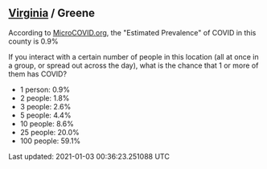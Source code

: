 
## [Virginia](/united-states/virginia) / Greene

According to [MicroCOVID.org](http://microcovid.org),
the "Estimated Prevalence" of COVID in this county is 0.9%

If you interact with a certain number of people in this location
(all at once in a group, or spread out across the day), what is the chance that
1 or more of them has COVID?

- 1 person: 0.9%
- 2 people: 1.8%
- 3 people: 2.6%
- 5 people: 4.4%
- 10 people: 8.6%
- 25 people: 20.0%
- 100 people: 59.1%

Last updated: 2021-01-03 00:36:23.251088 UTC
